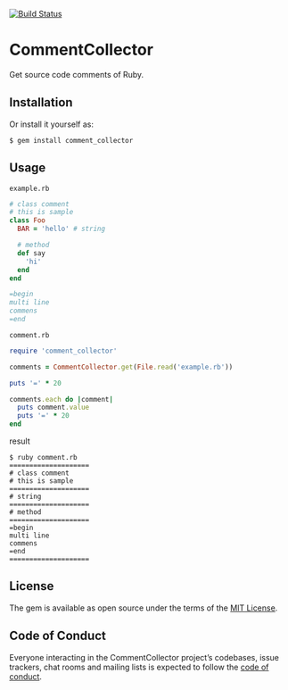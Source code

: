 [![Build Status](https://travis-ci.org/siman-man/comment_collector.svg?branch=master)](https://travis-ci.org/siman-man/comment_collector)

# CommentCollector

Get source code comments of Ruby.


## Installation

Or install it yourself as:

```
$ gem install comment_collector
```

## Usage

`example.rb`

```ruby
# class comment
# this is sample
class Foo
  BAR = 'hello' # string

  # method
  def say
    'hi'
  end
end

=begin
multi line
commens
=end
```

`comment.rb`

```ruby
require 'comment_collector'

comments = CommentCollector.get(File.read('example.rb'))

puts '=' * 20

comments.each do |comment|
  puts comment.value
  puts '=' * 20
end
```

result

```
$ ruby comment.rb
====================
# class comment
# this is sample
====================
# string
====================
# method
====================
=begin
multi line
commens
=end
====================
```


## License

The gem is available as open source under the terms of the [MIT License](https://opensource.org/licenses/MIT).

## Code of Conduct

Everyone interacting in the CommentCollector project’s codebases, issue trackers, chat rooms and mailing lists is expected to follow the [code of conduct](https://github.com/[USERNAME]/comment_collector/blob/master/CODE_OF_CONDUCT.md).
